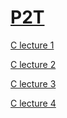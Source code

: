 # [P2T](https://github.com/Khair9/Year-2-CompSci-Notes/blob/main/README.md)
[C lecture 1](https://github.com/Khair9/Year-2-CompSci-Notes/blob/main/P2T/c%20lecture%201.md)

[C lecture 2](https://github.com/Khair9/Year-2-CompSci-Notes/blob/main/P2T/c%20lecture%202.md)

[C lecture 3](https://github.com/Khair9/Year-2-CompSci-Notes/blob/main/P2T/c%20lecture%203.md)

[C lecture 4]()


